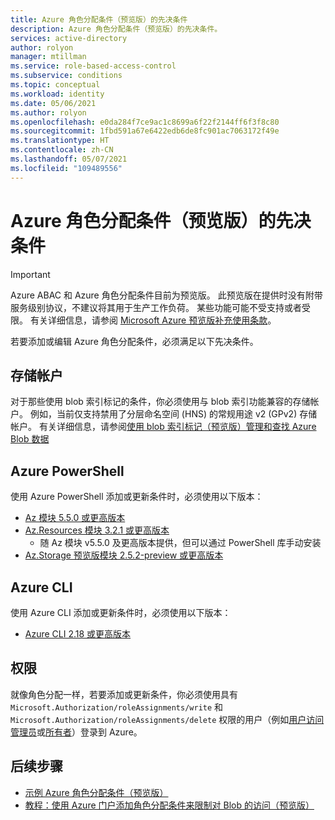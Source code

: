 ```yaml
---
title: Azure 角色分配条件（预览版）的先决条件
description: Azure 角色分配条件（预览版）的先决条件。
services: active-directory
author: rolyon
manager: mtillman
ms.service: role-based-access-control
ms.subservice: conditions
ms.topic: conceptual
ms.workload: identity
ms.date: 05/06/2021
ms.author: rolyon
ms.openlocfilehash: e0da284f7ce9ac1c8699a6f22f2144ff6f3f8c80
ms.sourcegitcommit: 1fbd591a67e6422edb6de8fc901ac7063172f49e
ms.translationtype: HT
ms.contentlocale: zh-CN
ms.lasthandoff: 05/07/2021
ms.locfileid: "109489556"
---
```

# <a name="prerequisites-for-azure-role-assignment-conditions-preview"></a>Azure 角色分配条件（预览版）的先决条件

> [!IMPORTANT]
> Azure ABAC 和 Azure 角色分配条件目前为预览版。
> 此预览版在提供时没有附带服务级别协议，不建议将其用于生产工作负荷。 某些功能可能不受支持或者受限。
> 有关详细信息，请参阅 [Microsoft Azure 预览版补充使用条款](https://azure.microsoft.com/support/legal/preview-supplemental-terms/)。

若要添加或编辑 Azure 角色分配条件，必须满足以下先决条件。

## <a name="storage-accounts"></a>存储帐户

对于那些使用 blob 索引标记的条件，你必须使用与 blob 索引功能兼容的存储帐户。 例如，当前仅支持禁用了分层命名空间 (HNS) 的常规用途 v2 (GPv2) 存储帐户。 有关详细信息，请参阅[使用 blob 索引标记（预览版）管理和查找 Azure Blob 数据](../storage/blobs/storage-manage-find-blobs.md#regional-availability-and-storage-account-support)

## <a name="azure-powershell"></a>Azure PowerShell

使用 Azure PowerShell 添加或更新条件时，必须使用以下版本：

- [Az 模块 5.5.0 或更高版本](https://www.powershellgallery.com/packages/Az/5.5.0)
- [Az.Resources 模块 3.2.1 或更高版本](https://www.powershellgallery.com/packages/Az.Resources/3.2.1)
    - 随 Az 模块 v5.5.0 及更高版本提供，但可以通过 PowerShell 库手动安装
- [Az.Storage 预览版模块 2.5.2-preview 或更高版本](https://www.powershellgallery.com/packages/Az.Storage/2.5.2-preview)

## <a name="azure-cli"></a>Azure CLI

使用 Azure CLI 添加或更新条件时，必须使用以下版本：

- [Azure CLI 2.18 或更高版本](/cli/azure/install-azure-cli)

## <a name="permissions"></a>权限

就像角色分配一样，若要添加或更新条件，你必须使用具有 `Microsoft.Authorization/roleAssignments/write` 和 `Microsoft.Authorization/roleAssignments/delete` 权限的用户（例如[用户访问管理员](built-in-roles.md#user-access-administrator)或[所有者](built-in-roles.md#owner)）登录到 Azure。

## <a name="next-steps"></a>后续步骤

- [示例 Azure 角色分配条件（预览版）](../storage/common/storage-auth-abac-examples.md)
- [教程：使用 Azure 门户添加角色分配条件来限制对 Blob 的访问（预览版）](../storage/common/storage-auth-abac-portal.md)
